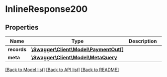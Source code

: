# InlineResponse200

## Properties
Name | Type | Description | Notes
------------ | ------------- | ------------- | -------------
**records** | [**\Swagger\Client\Model\PaymentOut[]**](PaymentOut.md) |  | [optional] 
**meta** | [**\Swagger\Client\Model\MetaQuery**](MetaQuery.md) |  | [optional] 

[[Back to Model list]](../README.md#documentation-for-models) [[Back to API list]](../README.md#documentation-for-api-endpoints) [[Back to README]](../README.md)



